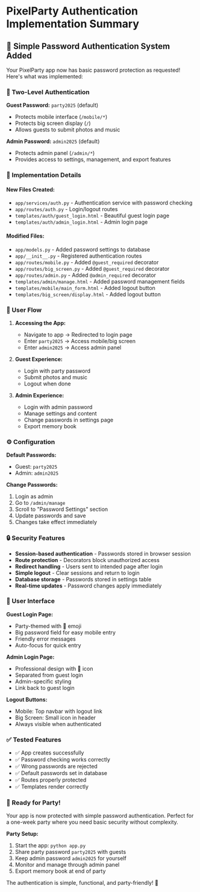 # PixelParty Authentication Implementation Summary

## 🎉 Simple Password Authentication System Added

Your PixelParty app now has basic password protection as requested! Here's what was implemented:

### 🔐 Two-Level Authentication

**Guest Password:** `party2025` (default)
- Protects mobile interface (`/mobile/*`)
- Protects big screen display (`/`)
- Allows guests to submit photos and music

**Admin Password:** `admin2025` (default)
- Protects admin panel (`/admin/*`)
- Provides access to settings, management, and export features

### 🚀 Implementation Details

#### New Files Created:
- `app/services/auth.py` - Authentication service with password checking
- `app/routes/auth.py` - Login/logout routes
- `templates/auth/guest_login.html` - Beautiful guest login page
- `templates/auth/admin_login.html` - Admin login page

#### Modified Files:
- `app/models.py` - Added password settings to database
- `app/__init__.py` - Registered authentication routes
- `app/routes/mobile.py` - Added `@guest_required` decorator
- `app/routes/big_screen.py` - Added `@guest_required` decorator
- `app/routes/admin.py` - Added `@admin_required` decorator
- `templates/admin/manage.html` - Added password management fields
- `templates/mobile/main_form.html` - Added logout button
- `templates/big_screen/display.html` - Added logout button

### 🎯 User Flow

1. **Accessing the App:**
   - Navigate to app → Redirected to login page
   - Enter `party2025` → Access mobile/big screen
   - Enter `admin2025` → Access admin panel

2. **Guest Experience:**
   - Login with party password
   - Submit photos and music
   - Logout when done

3. **Admin Experience:**
   - Login with admin password
   - Manage settings and content
   - Change passwords in settings page
   - Export memory book

### ⚙️ Configuration

**Default Passwords:**
- Guest: `party2025`
- Admin: `admin2025`

**Change Passwords:**
1. Login as admin
2. Go to `/admin/manage`
3. Scroll to "Password Settings" section
4. Update passwords and save
5. Changes take effect immediately

### 🔒 Security Features

- **Session-based authentication** - Passwords stored in browser session
- **Route protection** - Decorators block unauthorized access
- **Redirect handling** - Users sent to intended page after login
- **Simple logout** - Clear sessions and return to login
- **Database storage** - Passwords stored in settings table
- **Real-time updates** - Password changes apply immediately

### 🎨 User Interface

**Guest Login Page:**
- Party-themed with 🎉 emoji
- Big password field for easy mobile entry
- Friendly error messages
- Auto-focus for quick entry

**Admin Login Page:**
- Professional design with 🔐 icon
- Separated from guest login
- Admin-specific styling
- Link back to guest login

**Logout Buttons:**
- Mobile: Top navbar with logout link
- Big Screen: Small icon in header
- Always visible when authenticated

### ✅ Tested Features

- ✅ App creates successfully
- ✅ Password checking works correctly
- ✅ Wrong passwords are rejected
- ✅ Default passwords set in database
- ✅ Routes properly protected
- ✅ Templates render correctly

### 🚀 Ready for Party!

Your app is now protected with simple password authentication. Perfect for a one-week party where you need basic security without complexity.

**Party Setup:**
1. Start the app: `python app.py`
2. Share party password `party2025` with guests
3. Keep admin password `admin2025` for yourself
4. Monitor and manage through admin panel
5. Export memory book at end of party

The authentication is simple, functional, and party-friendly! 🎊